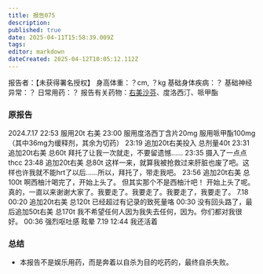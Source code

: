 ```yaml
---
title: 报告075
description: 
published: true
date: 2025-04-11T15:58:39.009Z
tags: 
editor: markdown
dateCreated: 2025-04-12T10:05:12.112Z
---
```


报告者：【未获得署名授权】
身高体重：？cm, ？kg
基础身体疾病：？
基础神经异常：？
日常用药：？
报告有关药物：[右美沙芬](/DXM/)、度洛西汀、哌甲酯

### 原报告
2024.7.17
22:53 服用20t 右美
23:00 服用度洛西丁含片20mg 服用哌甲酯100mg（其中36mg为缓释剂，其余为切药）
23:19 追加20t右美投入 总剂量40t
23:31 追加20t右美 总60t 拜托了让我一次就走，不要留遗憾……
23:35 摄入了一点点thcc
23:48 追加20t右美 总80t 这样一来，就算我被抢救过来肝脏也废了吧。这样也许我就不能hrt了以后......所以，拜托了，带走我吧。
23:56 追加20t右美 总100t 啊西柚汁喝完了，开始上头了。 但其实那个不是西柚汁吧！ 开始上头了呢。 真的，一直以来谢谢大家了。我要走了。我要走了。我要走了，我要走了。
7.18 00:20 追加20t右美 总120t 已经超过有记录的致死量咯
00:30 没有回头路了，最后追加50t右美 总170t 我不希望任何人因为我失去任何，因为。你们都对我很好。
00:36 强烈呕吐感  眩晕 
7.19 12:44 我还活着

### 总结
- 本报告不是娱乐用药，而是奔着以自杀为目的吃药的，最终自杀失败。
